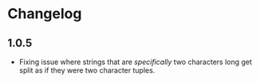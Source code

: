 # Changelog

## 1.0.5

- Fixing issue where strings that are _specifically_ two characters long get split as if they were two character tuples.
